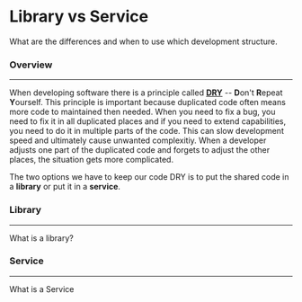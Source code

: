 # Library vs Service
What are the differences and when to use which development structure. 

### Overview
---

When developing software there is a principle called **[DRY](https://code.tutsplus.com/tutorials/3-key-software-principles-you-must-understand--net-25161)** -- **D**on't **R**epeat **Y**ourself.  This principle is important because duplicated code often means more code to maintained then needed. 
When you need to fix a bug, you need to fix it in all duplicated places and if you need to extend capabilities, you need to do it in multiple parts of the code. This can slow development speed and ultimately cause unwanted complexitiy. 
When a developer adjusts one part of the duplicated code and forgets to adjust the other places, the situation gets more complicated. 

The two options we have to keep our code DRY is to put the shared code in a **library** or put it in a **service**. 

### Library
---
What is a library?

### Service
--- 
What is a Service
